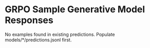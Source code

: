 # GRPO Sample Generative Model Responses

No examples found in existing predictions. Populate models/*/predictions.jsonl first.
